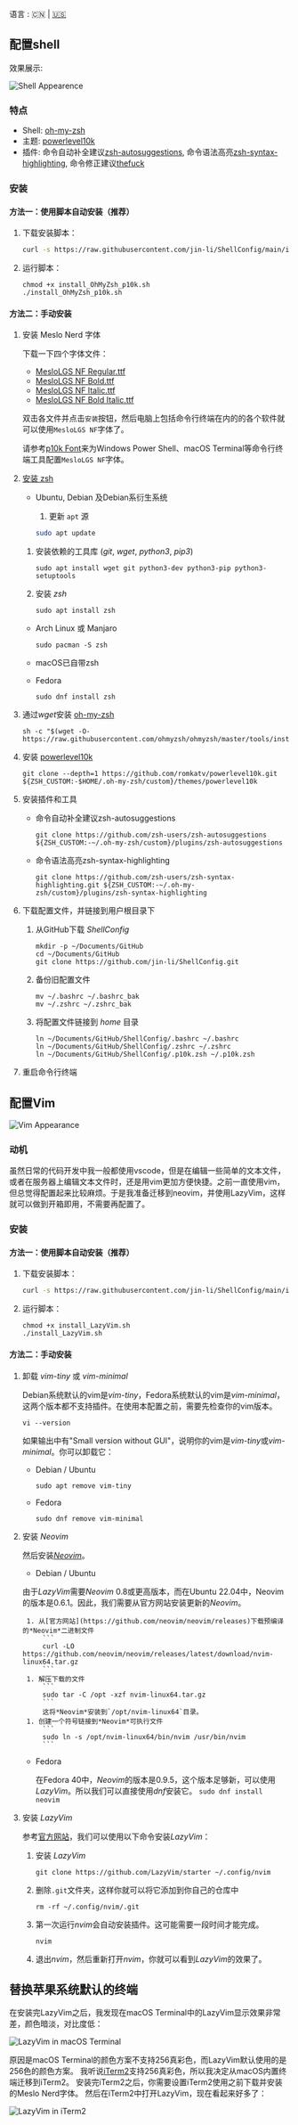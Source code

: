 语言 : 🇨🇳 | [🇺🇸](./README.md)

## 配置shell

效果展示:

![Shell Appearence](https://img.jinli.io/images/2024/05/19/shell_appearence.md.jpg)

### 特点

- Shell: [oh-my-zsh](https://ohmyz.sh/)
- 主题: [powerlevel10k](https://github.com/romkatv/powerlevel10k)
- 插件: 命令自动补全建议[zsh-autosuggestions](https://github.com/zsh-users/zsh-autosuggestions), 命令语法高亮[zsh-syntax-highlighting](https://github.com/zsh-users/zsh-syntax-highlighting), 命令修正建议[thefuck](https://github.com/nvbn/thefuck)

### 安装

#### 方法一：使用脚本自动安装（推荐）

1. 下载安装脚本：
    ```sh
    curl -s https://raw.githubusercontent.com/jin-li/ShellConfig/main/install_OhMyZsh_p10k.sh -o install_OhMyZsh_p10k.sh
    ```

1. 运行脚本：
    ```
    chmod +x install_OhMyZsh_p10k.sh
    ./install_OhMyZsh_p10k.sh
    ```

#### 方法二：手动安装

1. 安装 Meslo Nerd 字体
   
   下载一下四个字体文件：

    - [MesloLGS NF Regular.ttf](https://github.com/romkatv/powerlevel10k-media/raw/master/MesloLGS%20NF%20Regular.ttf)
    - [MesloLGS NF Bold.ttf](https://github.com/romkatv/powerlevel10k-media/raw/master/MesloLGS%20NF%20Bold.ttf)
    - [MesloLGS NF Italic.ttf](https://github.com/romkatv/powerlevel10k-media/raw/master/MesloLGS%20NF%20Italic.ttf)
    - [MesloLGS NF Bold Italic.ttf](https://github.com/romkatv/powerlevel10k-media/raw/master/MesloLGS%20NF%20Bold%20Italic.ttf)

    双击各文件并点击`安装`按钮，然后电脑上包括命令行终端在内的的各个软件就可以使用`MesloLGS NF`字体了。

    请参考[p10k Font](https://github.com/romkatv/powerlevel10k#Fonts)来为Windows Power Shell、macOS Terminal等命令行终端工具配置`MesloLGS NF`字体。


1. [安装 zsh](https://github.com/ohmyzsh/ohmyzsh/wiki/Installing-ZSH)
    
    - Ubuntu, Debian 及Debian系衍生系统
    
      1. 更新 `apt` 源
      ```bash
      sudo apt update
      ```

     1. 安装依赖的工具库 (*git*, *wget*, *python3*, *pip3*)
        
         ```
         sudo apt install wget git python3-dev python3-pip python3-setuptools
         ```
    
     1. 安装 *zsh*
        ```
        sudo apt install zsh
        ```

    - Arch Linux 或 Manjaro
        ```
        sudo pacman -S zsh
        ```
    
    - macOS已自带zsh

    - Fedora
        ```
        sudo dnf install zsh
        ```

1. 通过*wget*安装 [oh-my-zsh](https://github.com/ohmyzsh/ohmyzsh)
    
    ```
    sh -c "$(wget -O- https://raw.githubusercontent.com/ohmyzsh/ohmyzsh/master/tools/install.sh)"
    ```

1. 安装 [powerlevel10k](https://github.com/romkatv/powerlevel10k#oh-my-zsh)
   
    ```
    git clone --depth=1 https://github.com/romkatv/powerlevel10k.git ${ZSH_CUSTOM:-$HOME/.oh-my-zsh/custom}/themes/powerlevel10k
    ```

1. 安装插件和工具
   
    - 命令自动补全建议zsh-autosuggestions
        ```
        git clone https://github.com/zsh-users/zsh-autosuggestions ${ZSH_CUSTOM:-~/.oh-my-zsh/custom}/plugins/zsh-autosuggestions
        ```
    - 命令语法高亮zsh-syntax-highlighting
        ```
        git clone https://github.com/zsh-users/zsh-syntax-highlighting.git ${ZSH_CUSTOM:-~/.oh-my-zsh/custom}/plugins/zsh-syntax-highlighting
        ```

1. 下载配置文件，并链接到用户根目录下
    
    1. 从GitHub下载 *ShellConfig*
        ```
        mkdir -p ~/Documents/GitHub
        cd ~/Documents/GitHub
        git clone https://github.com/jin-li/ShellConfig.git 
        ```
    1. 备份旧配置文件
        ```
        mv ~/.bashrc ~/.bashrc_bak
        mv ~/.zshrc ~/.zshrc_bak
        ```
    1. 将配置文件链接到 *home* 目录
        ```
        ln ~/Documents/GitHub/ShellConfig/.bashrc ~/.bashrc
        ln ~/Documents/GitHub/ShellConfig/.zshrc ~/.zshrc
        ln ~/Documents/GitHub/ShellConfig/.p10k.zsh ~/.p10k.zsh
        ```

1.  重启命令行终端

## 配置Vim

![Vim Appearance](https://img.jinli.io/images/2024/05/24/lazyvim.md.png)

### 动机

虽然日常的代码开发中我一般都使用vscode，但是在编辑一些简单的文本文件，或者在服务器上编辑文本文件时，还是用vim更加方便快捷。之前一直使用vim，但总觉得配置起来比较麻烦。于是我准备迁移到neovim，并使用LazyVim，这样就可以做到开箱即用，不需要再配置了。

### 安装

#### 方法一：使用脚本自动安装（推荐）

1. 下载安装脚本：
    ```sh
    curl -s https://raw.githubusercontent.com/jin-li/ShellConfig/main/install_LazyVim.sh -o install_LazyVim.sh
    ```

1. 运行脚本：
    ```
    chmod +x install_LazyVim.sh
    ./install_LazyVim.sh
    ```

#### 方法二：手动安装

1. 卸载 *vim-tiny* 或 *vim-minimal*

    Debian系统默认的vim是*vim-tiny*，Fedora系统默认的vim是*vim-minimal*，这两个版本都不支持插件。在使用本配置之前，需要先检查你的vim版本。

    ```
    vi --version
    ```

    如果输出中有"Small version without GUI"，说明你的vim是*vim-tiny*或*vim-minimal*。你可以卸载它：

    - Debian / Ubuntu
        ```
        sudo apt remove vim-tiny
        ```
    - Fedora
        ```
        sudo dnf remove vim-minimal
        ```

1. 安装 *Neovim*

    然后安装[*Neovim*](https://neovim.io/)。

    - Debian / Ubuntu
    
    由于*LazyVim*需要*Neovim* 0.8或更高版本，而在Ubuntu 22.04中，Neovim的版本是0.6.1。因此，我们需要从官方网站安装更新的*Neovim*。

        1. 从[官方网站](https://github.com/neovim/neovim/releases)下载预编译的*Neovim*二进制文件
            ```
            curl -LO https://github.com/neovim/neovim/releases/latest/download/nvim-linux64.tar.gz
            ```
        1. 解压下载的文件
            ```
            sudo tar -C /opt -xzf nvim-linux64.tar.gz
            ```
            这将*Neovim*安装到`/opt/nvim-linux64`目录。
        1. 创建一个符号链接到*Neovim*可执行文件
            ```
            sudo ln -s /opt/nvim-linux64/bin/nvim /usr/bin/nvim
            ```
    - Fedora
        
        在Fedora 40中，*Neovim*的版本是0.9.5，这个版本足够新，可以使用*LazyVim*。所以我们可以直接使用*dnf*安装它。
            ```
            sudo dnf install neovim
            ```

1. 安装 *LazyVim*

    参考[官方网站](https://www.lazyvim.org/installation)，我们可以使用以下命令安装*LazyVim*：   

    1. 安装 *LazyVim*
        ```
        git clone https://github.com/LazyVim/starter ~/.config/nvim
        ```
    1. 删除`.git`文件夹，这样你就可以将它添加到你自己的仓库中
        ```
        rm -rf ~/.config/nvim/.git
        ```
    1. 第一次运行*nvim*会自动安装插件。这可能需要一段时间才能完成。
        ```
        nvim
        ```
    1. 退出*nvim*，然后重新打开*nvim*，你就可以看到*LazyVim*的效果了。

## 替换苹果系统默认的终端

在安装完LazyVim之后，我发现在macOS Terminal中的LazyVim显示效果非常差，颜色暗淡，对比度低：

![LazyVim in macOS Terminal](https://img.jinli.io/images/2024/05/19/lazyvim_macos_terminal.md.png)

原因是macOS Terminal的颜色方案不支持256真彩色，而LazyVim默认使用的是256色的颜色方案。
我听说[iTerm2](https://iterm2.com/)支持256真彩色，所以我决定从macOS内置终端迁移到iTerm2。
安装完iTerm2之后，你需要设置iTerm2使用之前下载并安装的Meslo Nerd字体。
然后在iTerm2中打开LazyVim，现在看起来好多了：

![LazyVim in iTerm2](https://img.jinli.io/images/2024/05/19/lazyvim_iterm2.md.png)